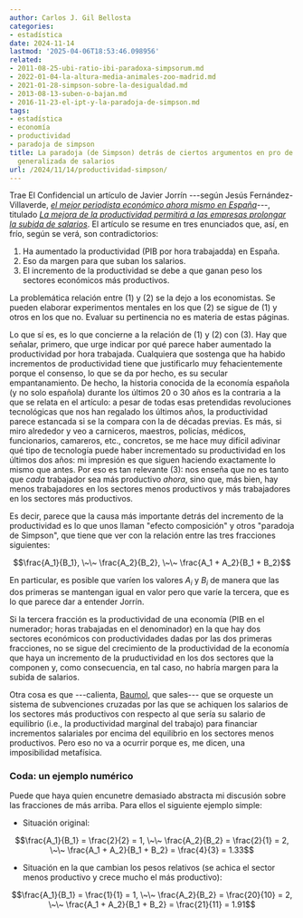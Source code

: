 ```yaml
---
author: Carlos J. Gil Bellosta
categories:
- estadística
date: 2024-11-14
lastmod: '2025-04-06T18:53:46.098956'
related:
- 2011-08-25-ubi-ratio-ibi-paradoxa-simpsorum.md
- 2022-01-04-la-altura-media-animales-zoo-madrid.md
- 2021-01-28-simpson-sobre-la-desigualdad.md
- 2013-08-13-suben-o-bajan.md
- 2016-11-23-el-ipt-y-la-paradoja-de-simpson.md
tags:
- estadística
- economía
- productividad
- paradoja de simpson
title: La paradoja (de Simpson) detrás de ciertos argumentos en pro de una subida
  generalizada de salarios
url: /2024/11/14/productividad-simpson/
---
```


Trae El Confidencial un artículo de Javier Jorrín ---según Jesús Fernández-Villaverde,
[_el mejor periodista económico ahora mismo en España_](https://blogs.elconfidencial.com/economia/la-mano-visible/2024-07-13/futuro-derecha-espana_3922679/)---, titulado [_La mejora de la productividad permitirá a las empresas prolongar la subida de salarios_](https://www.elconfidencial.com/economia/2024-11-02/mejora-productividad-permitira-seguir-subiendo-salarios_3995494/). El artículo se resume en tres enunciados que, así, en frío, según se verá, son contradictorios:

1. Ha aumentado la productividad (PIB por hora trabajadda) en España.
2. Eso da margen para que suban los salarios.
3. El incremento de la productividad se debe a que ganan peso los sectores económicos más productivos.

La problemática relación entre (1) y (2) se la dejo a los economistas. Se pueden elaborar experimentos mentales en los que (2) se sigue de (1) y otros en los que no. Evaluar su pertinencia no es materia de estas páginas.

Lo que sí es, es lo que concierne a la relación de (1) y (2) con (3). Hay que señalar, primero, que urge indicar por qué parece haber aumentado la productividad por hora trabajada. Cualquiera que sostenga que ha habido incrementos de productividad tiene que justificarlo muy fehacientemente porque el consenso, lo que se da por hecho, es su secular empantanamiento. De hecho, la historia conocida de la economía española (y no solo española) durante los últimos 20 o 30 años es la contraria a la que se relata en el artículo: a pesar de todas esas pretendidas revoluciones tecnológicas que nos han regalado los últimos años, la productividad parece estancada si se la compara con la de décadas previas. Es más, si miro alrededor y veo a carniceros, maestros, policías, médicos, funcionarios, camareros, etc., concretos, se me hace muy difícil adivinar qué tipo de tecnología puede haber incrementado su productividad en los últimos dos años: mi impresión es que siguen haciendo exactamente lo mismo que antes. Por eso es tan relevante (3): nos enseña que no es tanto que _cada_ trabajador sea más productivo _ahora_, sino que, más bien, hay menos trabajadores en los sectores menos productivos y más trabajadores en los sectores más productivos.

Es decir, parece que la causa más importante detrás del incremento de la productividad es lo que unos llaman "efecto composición" y otros "paradoja de Simpson", que tiene que ver con la relación entre las tres fracciones siguientes:

$$\frac{A_1}{B_1},  \~\~ \frac{A_2}{B_2},  \~\~ \frac{A_1 + A_2}{B_1 + B_2}$$

En particular, es posible que varíen los valores $A_i$ y $B_i$ de manera que las dos primeras se mantengan igual en valor pero que varíe la tercera, que es lo que parece dar a entender Jorrín.

Si la tercera fracción es la productividad de una economía (PIB en el numerador; horas trabajadas en el denominador) en la que hay dos sectores económicos con productividades dadas por las dos primeras fracciones, no se sigue del crecimiento de la productividad de la economía que haya un incremento de la pruductividad en los dos sectores que la componen y, como consecuencia, en tal caso, no habría margen para la subida de salarios.

Otra cosa es que ---calienta, [Baumol](https://es.wikipedia.org/wiki/Efecto_salarial_de_Baumol), que sales--- que se orqueste un sistema de subvenciones cruzadas por las que se achiquen los salarios de los sectores más productivos con respecto al que sería su salario de equilibrio (i.e., la productividad marginal del trabajo) para financiar incrementos salariales por encima del equilibrio en los sectores menos productivos. Pero eso no va a ocurrir porque es, me dicen, una imposibilidad metafísica.

### Coda: un ejemplo numérico

Puede que haya quien encunetre demasiado abstracta mi discusión sobre las fracciones de más arriba. Para ellos el siguiente ejemplo simple:

- Situación original:

$$\frac{A_1}{B_1} = \frac{2}{2} = 1, \~\~ \frac{A_2}{B_2} = \frac{2}{1} = 2,  \~\~ \frac{A_1 + A_2}{B_1 + B_2} = \frac{4}{3} = 1.33$$

- Situación en la que cambian los pesos relativos (se achica el sector menos productivo y crece mucho el más productivo):

$$\frac{A_1}{B_1} = \frac{1}{1} = 1, \~\~ \frac{A_2}{B_2} = \frac{20}{10} = 2, \~\~ \frac{A_1 + A_2}{B_1 + B_2} = \frac{21}{11} = 1.91$$